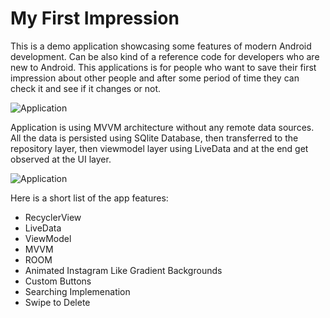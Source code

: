 # <h1>My First Impression</h1>
This is a demo application showcasing some features of modern Android development. Can be also kind of a reference code for developers who are new to Android. This applications is for people who want to save their first impression about other people and after some period of time they can check it and see if it changes or not.

![Application](https://3u5p6a.ch.files.1drv.com/y4mnHV3RE45W5GEoa0PO23ppJdseTz5xfR8qUA16eEcvnETZVE62bNL8EqgLR7KmewBgcGz_bBEjVQmV92sJrv02ZQJ81Ot_wzwkU17RA_mePsetwDvDXK0F9uZGvYJd_M_La5L4aXz-gQQklL9h9oM6BtBXOifxfkGAqYASiDLWSZCdfxLGk6aIzmKuTnYbh3tvOrUogxyesMM8TiVgAuWqw?width=2000&height=874&cropmode=none)

Application is using MVVM architecture without any remote data sources. All the data is persisted using SQlite Database, then transferred to the repository layer, then viewmodel layer using LiveData  and at the end get observed at the UI layer.

![Application](https://3u596a.ch.files.1drv.com/y4mkdsjtL7OzIKKHZfwpQneettt9BETFt-QmZSunJbgFL6D-46iBKsZqvyw8x31mBTav3on-v3G7BTZLAODbVvj11Jy_bpRog4IYHIe4CR3G2jMKfSfj93KGg3beB0-gnD5JPWgiieOoPTzl7TKUpXISe_cIK7U67g8nYTFu28aYDfRWq28IYJDyg3YYJplycy3sDXk5KKko8ylecNwd2LvXw?width=1024&height=136&cropmode=none)

Here is a short list of the app features:

* RecyclerView 
* LiveData
* ViewModel
* MVVM
* ROOM
* Animated Instagram Like Gradient Backgrounds
* Custom Buttons
* Searching Implemenation
* Swipe to Delete
